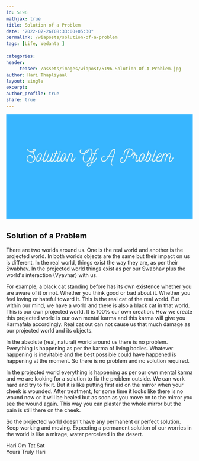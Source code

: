 ```yaml
--- 
id: 5196
mathjax: true  
title: Solution of a Problem
date: "2022-07-26T08:33:00+05:30"
permalink: /wiaposts/solution-of-a-problem
tags: [Life, Vedanta ]    

categories: 
header:
     teaser: /assets/images/wiapost/5196-Solution-Of-A-Problem.jpg
author: Hari Thapliyaal 
layout: single 
excerpt:  
author_profile: true 
share: true 
---
```


![Solution of a Problem](/assets/images/wiapost/5196-Solution-Of-A-Problem.jpg)

## Solution of a Problem

    
    
There are two worlds around us. One is the real world and another is the projected world. In both worlds objects are the same but their impact on us is different. In the real world, things exist the way they are, as per their Swabhav. In the projected world things exist as per our Swabhav plus the world's interaction (Vyavhar) with us.    
     
For example, a black cat standing before has its own existence whether you are aware of it or not. Whether you think good or bad about it. Whether you feel loving or hateful toward it. This is the real cat of the real world. But within our mind, we have a world and there is also a black cat in that world. This is our own projected world. It is 100% our own creation. How we create this projected world is our own mental karma and this karma will give you Karmafala accordingly. Real cat out can not cause us that much damage as our projected world and its objects.    
     
In the absolute (real, natural) world around us there is no problem. Everything is happening as per the karma of living bodies. Whatever happening is inevitable and the best possible could have happened is happening at the moment. So there is no problem and no solution required.    
     
In the projected world everything is happening as per our own mental karma and we are looking for a solution to fix the problem outside. We can work hard and try to fix it. But it is like putting first aid on the mirror when your cheek is wounded. After treatment, for some time it looks like there is no wound now or it will be healed but as soon as you move on to the mirror you see the wound again. This way you can plaster the whole mirror but the pain is still there on the cheek.    
    
So the projected world doesn't have any permanent or perfect solution. Keep working and moving. Expecting a permanent solution of our worries in the world is like a mirage, water perceived in the desert.    
    
Hari Om Tat Sat     
Yours Truly Hari    
